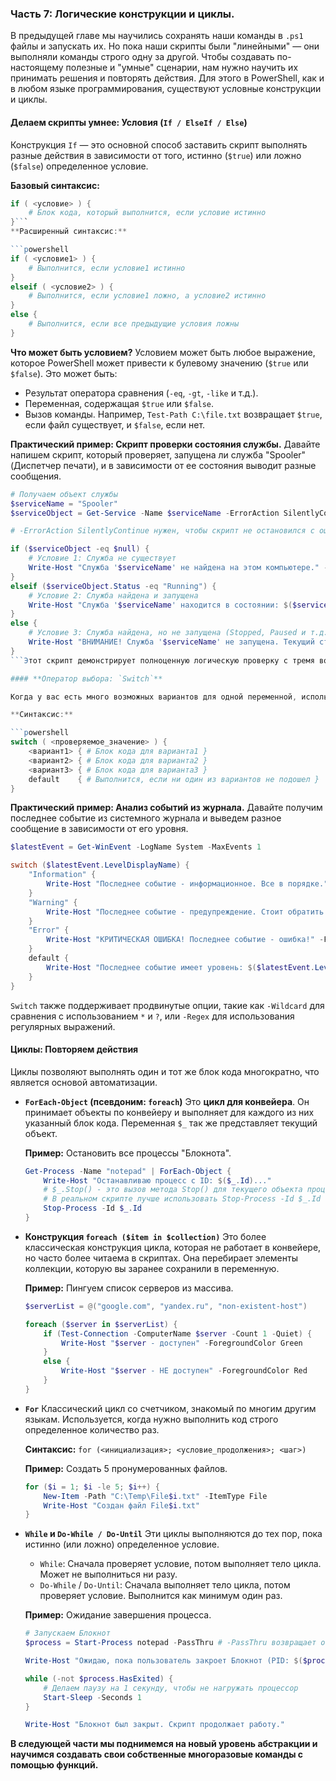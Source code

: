 ### **Часть 7: Логические конструкции и циклы.**

В предыдущей главе мы научились сохранять наши команды в `.ps1` файлы и запускать их. Но пока наши скрипты были "линейными" — они выполняли команды строго одну за другой. Чтобы создавать по-настоящему полезные и "умные" сценарии, нам нужно научить их принимать решения и повторять действия. Для этого в PowerShell, как и в любом языке программирования, существуют условные конструкции и циклы.

#### **Делаем скрипты умнее: Условия (`If / ElseIf / Else`)**

Конструкция `If` — это основной способ заставить скрипт выполнять разные действия в зависимости от того, истинно (`$true`) или ложно (`$false`) определенное условие.

**Базовый синтаксис:**

```powershell
if ( <условие> ) {
    # Блок кода, который выполнится, если условие истинно
}```
**Расширенный синтаксис:**

```powershell
if ( <условие1> ) {
    # Выполнится, если условие1 истинно
}
elseif ( <условие2> ) {
    # Выполнится, если условие1 ложно, а условие2 истинно
}
else {
    # Выполнится, если все предыдущие условия ложны
}
```

**Что может быть условием?**
Условием может быть любое выражение, которое PowerShell может привести к булевому значению (`$true` или `$false`). Это может быть:
*   Результат оператора сравнения (`-eq`, `-gt`, `-like` и т.д.).
*   Переменная, содержащая `$true` или `$false`.
*   Вызов команды. Например, `Test-Path C:\file.txt` возвращает `$true`, если файл существует, и `$false`, если нет.

**Практический пример: Скрипт проверки состояния службы.**
Давайте напишем скрипт, который проверяет, запущена ли служба "Spooler" (Диспетчер печати), и в зависимости от ее состояния выводит разные сообщения.

```powershell
# Получаем объект службы
$serviceName = "Spooler"
$serviceObject = Get-Service -Name $serviceName -ErrorAction SilentlyContinue

# -ErrorAction SilentlyContinue нужен, чтобы скрипт не остановился с ошибкой, если служба вообще не найдена

if ($serviceObject -eq $null) {
    # Условие 1: Служба не существует
    Write-Host "Служба '$serviceName' не найдена на этом компьютере." -ForegroundColor Red
}
elseif ($serviceObject.Status -eq "Running") {
    # Условие 2: Служба найдена и запущена
    Write-Host "Служба '$serviceName' находится в состоянии: $($serviceObject.Status)." -ForegroundColor Green
}
else {
    # Условие 3: Служба найдена, но не запущена (Stopped, Paused и т.д.)
    Write-Host "ВНИМАНИЕ! Служба '$serviceName' не запущена. Текущий статус: $($serviceObject.Status)." -ForegroundColor Yellow
}
```Этот скрипт демонстрирует полноценную логическую проверку с тремя возможными исходами.

#### **Оператор выбора: `Switch`**

Когда у вас есть много возможных вариантов для одной переменной, использовать длинную цепочку `If/ElseIf` становится неудобно. Для таких случаев в PowerShell есть более элегантное решение — оператор `Switch`. Он берет переменную и сравнивает ее значение с несколькими вариантами.

**Синтаксис:**

```powershell
switch ( <проверяемое_значение> ) {
    <вариант1> { # Блок кода для варианта1 }
    <вариант2> { # Блок кода для варианта2 }
    <вариант3> { # Блок кода для варианта3 }
    default    { # Выполнится, если ни один из вариантов не подошел }
}
```

**Практический пример: Анализ событий из журнала.**
Давайте получим последнее событие из системного журнала и выведем разное сообщение в зависимости от его уровня.

```powershell
$latestEvent = Get-WinEvent -LogName System -MaxEvents 1

switch ($latestEvent.LevelDisplayName) {
    "Information" {
        Write-Host "Последнее событие - информационное. Все в порядке." -ForegroundColor Gray
    }
    "Warning" {
        Write-Host "Последнее событие - предупреждение. Стоит обратить внимание." -ForegroundColor Yellow
    }
    "Error" {
        Write-Host "КРИТИЧЕСКАЯ ОШИБКА! Последнее событие - ошибка!" -ForegroundColor Red
    }
    default {
        Write-Host "Последнее событие имеет уровень: $($latestEvent.LevelDisplayName)"
    }
}
```
`Switch` также поддерживает продвинутые опции, такие как `-Wildcard` для сравнения с использованием `*` и `?`, или `-Regex` для использования регулярных выражений.

#### **Циклы: Повторяем действия**

Циклы позволяют выполнять один и тот же блок кода многократно, что является основой автоматизации.

*   **`ForEach-Object` (псевдоним: `foreach`)**
    Это **цикл для конвейера**. Он принимает объекты по конвейеру и выполняет для каждого из них указанный блок кода. Переменная `$_` так же представляет текущий объект.

    **Пример:** Остановить все процессы "Блокнота".
    ```powershell
    Get-Process -Name "notepad" | ForEach-Object {
        Write-Host "Останавливаю процесс с ID: $($_.Id)..."
        # $_.Stop() - это вызов метода Stop() для текущего объекта процесса
        # В реальном скрипте лучше использовать Stop-Process -Id $_.Id
        Stop-Process -Id $_.Id
    }
    ```

*   **Конструкция `foreach ($item in $collection)`**
    Это более классическая конструкция цикла, которая не работает в конвейере, но часто более читаема в скриптах. Она перебирает элементы коллекции, которую вы заранее сохранили в переменную.

    **Пример:** Пингуем список серверов из массива.
    ```powershell
    $serverList = @("google.com", "yandex.ru", "non-existent-host")

    foreach ($server in $serverList) {
        if (Test-Connection -ComputerName $server -Count 1 -Quiet) {
            Write-Host "$server - доступен" -ForegroundColor Green
        }
        else {
            Write-Host "$server - НЕ доступен" -ForegroundColor Red
        }
    }
    ```

*   **`For`**
    Классический цикл со счетчиком, знакомый по многим другим языкам. Используется, когда нужно выполнить код строго определенное количество раз.

    **Синтаксис:** `for (<инициализация>; <условие_продолжения>; <шаг>)`

    **Пример:** Создать 5 пронумерованных файлов.
    ```powershell
    for ($i = 1; $i -le 5; $i++) {
        New-Item -Path "C:\Temp\File$i.txt" -ItemType File
        Write-Host "Создан файл File$i.txt"
    }
    ```

*   **`While` и `Do-While / Do-Until`**
    Эти циклы выполняются до тех пор, пока истинно (или ложно) определенное условие.
    *   `While`: Сначала проверяет условие, потом выполняет тело цикла. Может не выполниться ни разу.
    *   `Do-While` / `Do-Until`: Сначала выполняет тело цикла, потом проверяет условие. Выполнится как минимум один раз.

    **Пример:** Ожидание завершения процесса.
    ```powershell
    # Запускаем Блокнот
    $process = Start-Process notepad -PassThru # -PassThru возвращает объект запущенного процесса

    Write-Host "Ожидаю, пока пользователь закроет Блокнот (PID: $($process.Id))..."

    while (-not $process.HasExited) {
        # Делаем паузу на 1 секунду, чтобы не нагружать процессор
        Start-Sleep -Seconds 1
    }

    Write-Host "Блокнот был закрыт. Скрипт продолжает работу."
    ```


**В следующей части мы поднимемся на новый уровень абстракции и научимся создавать свои собственные многоразовые команды с помощью функций.**